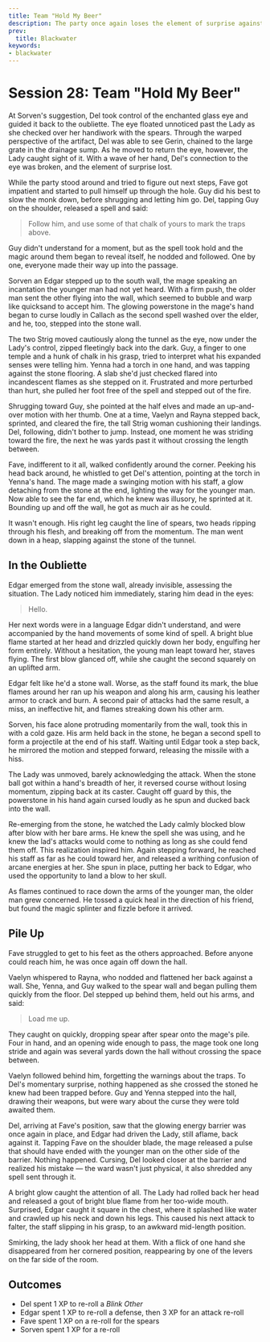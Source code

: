 ```yaml
---
title: Team "Hold My Beer"
description: The party once again loses the element of surprise against Lady Dunwich, who seems oddly well-prepared for their arrival.
prev:
  title: Blackwater
keywords:
- blackwater
---
```


# Session 28: Team "Hold My Beer"

At Sorven's suggestion, Del took control of the enchanted glass eye and guided it back to the oubliette.
The eye floated unnoticed past the Lady as she checked over her handiwork with the spears.
Through the warped perspective of the artifact, Del was able to see Gerin, chained to the large grate in the drainage sump.
As he moved to return the eye, however, the Lady caught sight of it.
With a wave of her hand, Del's connection to the eye was broken, and the element of surprise lost.

While the party stood around and tried to figure out next steps, Fave got impatient and started to pull himself up through the hole.
Guy did his best to slow the monk down, before shrugging and letting him go.
Del, tapping Guy on the shoulder, released a spell and said:

> Follow him, and use some of that chalk of yours to mark the traps above.

Guy didn't understand for a moment, but as the spell took hold and the magic around them began to reveal itself, he nodded and followed.
One by one, everyone made their way up into the passage.

Sorven an Edgar stepped up to the south wall, the mage speaking an incantation the younger man had not yet heard.
With a firm push, the older man sent the other flying into the wall, which seemed to bubble and warp like quicksand to accept him.
The glowing powerstone in the mage's hand began to curse loudly in Callach as the second spell washed over the elder, and he, too, stepped into the stone wall. 

The two Strig moved cautiously along the tunnel as the eye, now under the Lady's control, zipped fleetingly back into the dark.
Guy, a finger to one temple and a hunk of chalk in his grasp, tried to interpret what his expanded senses were telling him.
Yenna had a torch in one hand, and was tapping against the stone flooring.
A slab she'd just checked flared into incandescent flames as she stepped on it.
Frustrated and more perturbed than hurt, she pulled her foot free of the spell and stepped out of the fire.

Shrugging toward Guy, she pointed at the half elves and made an up-and-over motion with her thumb.
One at a time, Vaelyn and Rayna stepped back, sprinted, and cleared the fire, the tall Strig woman cushioning their landings.
Del, following, didn't bother to jump.
Instead, one moment he was striding toward the fire, the next he was yards past it without crossing the length between.

Fave, indifferent to it all, walked confidently around the corner.
Peeking his head back around, he whistled to get Del's attention, pointing at the torch in Yenna's hand.
The mage made a swinging motion with his staff, a glow detaching from the stone at the end, lighting the way for the younger man.
Now able to see the far end, which he knew was illusory, he sprinted at it.
Bounding up and off the wall, he got as much air as he could.

It wasn't enough.
His right leg caught the line of spears, two heads ripping through his flesh, and breaking off from the momentum.
The man went down in a heap, slapping against the stone of the tunnel.

## In the Oubliette

Edgar emerged from the stone wall, already invisible, assessing the situation.
The Lady noticed him immediately, staring him dead in the eyes:

> Hello.

Her next words were in a language Edgar didn't understand, and were accompanied by the hand movements of some kind of spell.
A bright blue flame started at her head and drizzled quickly down her body, engulfing her form entirely.
Without a hesitation, the young man leapt toward her, staves flying.
The first blow glanced off, while she caught the second squarely on an uplifted arm.

Edgar felt like he'd a stone wall.
Worse, as the staff found its mark, the blue flames around her ran up his weapon and along his arm, causing his leather armor to crack and burn.
A second pair of attacks had the same result, a miss, an ineffective hit, and flames streaking down his other arm.

Sorven, his face alone protruding momentarily from the wall, took this in with a cold gaze.
His arm held back in the stone, he began a second spell to form a projectile at the end of his staff.
Waiting until Edgar took a step back, he mirrored the motion and stepped forward, releasing the missile with a hiss.

The Lady was unmoved, barely acknowledging the attack.
When the stone ball got within a hand's breadth of her, it reversed course without losing momentum, zipping back at its caster.
Caught off guard by this, the powerstone in his hand again cursed loudly as he spun and ducked back into the wall.

Re-emerging from the stone, he watched the Lady calmly blocked blow after blow with her bare arms.
He knew the spell she was using, and he knew the lad's attacks would come to nothing as long as she could fend them off.
This realization inspired him.
Again stepping forward, he reached his staff as far as he could toward her, and released a writhing confusion of arcane energies at her.
She spun in place, putting her back to Edgar, who used the opportunity to land a blow to her skull.

As flames continued to race down the arms of the younger man, the older man grew concerned.
He tossed a quick heal in the direction of his friend, but found the magic splinter and fizzle before it arrived.

## Pile Up

Fave struggled to get to his feet as the others approached.
Before anyone could reach him, he was once again off down the hall.

Vaelyn whispered to Rayna, who nodded and flattened her back against a wall.
She, Yenna, and Guy walked to the spear wall and began pulling them quickly from the floor.
Del stepped up behind them, held out his arms, and said:

> Load me up.

They caught on quickly, dropping spear after spear onto the mage's pile.
Four in hand, and an opening wide enough to pass, the mage took one long stride and again was several yards down the hall without crossing the space between.

Vaelyn followed behind him, forgetting the warnings about the traps.
To Del's momentary surprise, nothing happened as she crossed the stoned he knew had been trapped before.
Guy and Yenna stepped into the hall, drawing their weapons, but were wary about the curse they were told awaited them.

Del, arriving at Fave's position, saw that the glowing energy barrier was once again in place, and Edgar had driven the Lady, still aflame, back against it.
Tapping Fave on the shoulder blade, the mage released a pulse that should have ended with the younger man on the other side of the barrier.
Nothing happened.
Cursing, Del looked closer at the barrier and realized his mistake — the ward wasn't just physical, it also shredded any spell sent through it.

A bright glow caught the attention of all.
The Lady had rolled back her head and released a gout of bright blue flame from her too-wide mouth.
Surprised, Edgar caught it square in the chest, where it splashed like water and crawled up his neck and down his legs.
This caused his next attack to falter, the staff slipping in his grasp, to an awkward mid-length position.

Smirking, the lady shook her head at them.
With a flick of one hand she disappeared from her cornered position, reappearing by one of the levers on the far side of the room.

## Outcomes

* Del spent 1 XP to re-roll a _Blink Other_
* Edgar spent 1 XP to re-roll a defense, then 3 XP for an attack re-roll
* Fave spent 1 XP on a re-roll for the spears
* Sorven spent 1 XP for a re-roll
